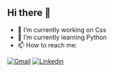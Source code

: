 ## Hi there 👋
- 🔭 I’m currently working on Css
- 🌱 I’m currently learning Python
- 📫 How to reach me:
  
[![Gmail](https://img.shields.io/badge/Gmail-D14836?style=for-the-badge&logo=gmail&logoColor=white)](mailto:davimenesesk0805@gmail.com)
[![Linkedin](https://img.shields.io/badge/LinkedIn-0077B5?style=for-the-badge&logo=linkedin&logoColor=white)](https://www.linkedin.com/in/davi-meneses-6a6259340/)
